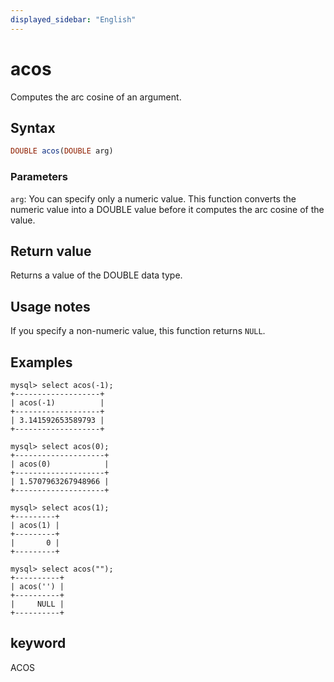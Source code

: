 ```yaml
---
displayed_sidebar: "English"
---
```


# acos



Computes the arc cosine of an argument.

## Syntax

```Haskell
DOUBLE acos(DOUBLE arg)
```

### Parameters

`arg`: You can specify only a numeric value. This function converts the numeric value into a DOUBLE value before it computes the arc cosine of the value.

## Return value

Returns a value of the DOUBLE data type.

## Usage notes

If you specify a non-numeric value, this function returns `NULL`.

## Examples

```Plain
mysql> select acos(-1);
+-------------------+
| acos(-1)          |
+-------------------+
| 3.141592653589793 |
+-------------------+

mysql> select acos(0);
+--------------------+
| acos(0)            |
+--------------------+
| 1.5707963267948966 |
+--------------------+

mysql> select acos(1);
+---------+
| acos(1) |
+---------+
|       0 |
+---------+

mysql> select acos("");
+----------+
| acos('') |
+----------+
|     NULL |
+----------+
```

## keyword

ACOS
